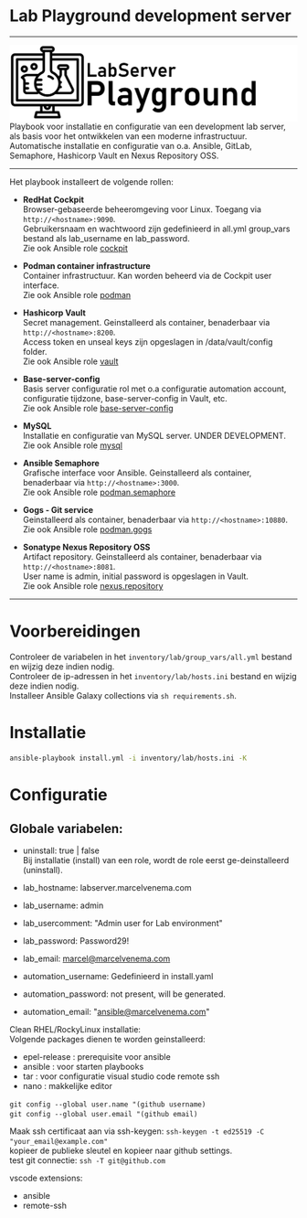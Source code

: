 # Lab Playground development server

***

<img src="media/logo_lab.png" align="left"/>
Playbook voor installatie en configuratie van een development lab server, als basis voor het ontwikkelen van een moderne infrastructuur. Automatische installatie en configuratie van o.a. Ansible, GitLab, Semaphore, Hashicorp Vault en Nexus Repository OSS.

***


Het playbook installeert de volgende rollen:

- **RedHat Cockpit**<br/>
  Browser-gebaseerde beheeromgeving voor Linux. Toegang via `http://<hostname>:9090`.<br/>
  Gebruikersnaam en wachtwoord zijn gedefinieerd in all.yml group_vars bestand als lab_username en lab_password.<br/>
  Zie ook Ansible role [cockpit](roles/cockpit/README.md)<br/>

- **Podman container infrastructure**<br/>
  Container infrastructuur. Kan worden beheerd via de Cockpit user interface.<br/>
  Zie ook Ansible role [podman](roles/podman/README.md)<br/>

- **Hashicorp Vault**<br/>
  Secret management. Geinstalleerd als container, benaderbaar via `http://<hostname>:8200`.<br/>
  Access token en unseal keys zijn opgeslagen in /data/vault/config folder.<br/>
  Zie ook Ansible role [vault](roles/vault/README.md)<br/>

- **Base-server-config**<br/>
  Basis server configuratie rol met o.a configuratie automation account, configuratie tijdzone, base-server-config in Vault, etc.<br/>
  Zie ook Ansible role [base-server-config](roles/base-server-config/README.md)<br/>

- **MySQL**<br/>
  Installatie en configuratie van MySQL server. UNDER DEVELOPMENT.<br/>
  Zie ook Ansible role [mysql](roles/mysql/README.md)<br/>

- **Ansible Semaphore**<br/>
  Grafische interface voor Ansible. Geinstalleerd als container, benaderbaar via `http://<hostname>:3000`.<br/>
  Zie ook Ansible role [podman.semaphore](roles/podman.semaphore/README.md)<br/>

- **Gogs - Git service**<br/>
  Geinstalleerd als container, benaderbaar via `http://<hostname>:10880`.<br/>
  Zie ook Ansible role [podman.gogs](roles/podman.gogs/README.md)<br/>

- **Sonatype Nexus Repository OSS**<br/>
  Artifact repository. Geinstalleerd als container, benaderbaar via `http://<hostname>:8081`.<br/>
  User name is admin, initial password is opgeslagen in Vault.<br/>
  Zie ook Ansible role [nexus.repository](roles/nexus.repository/README.md)<br/>


***

# Voorbereidingen

Controleer de variabelen in het `inventory/lab/group_vars/all.yml` bestand en wijzig deze indien nodig.<br/>
Controleer de ip-adressen in het `inventory/lab/hosts.ini` bestand en wijzig deze indien nodig.<br/> 
Installeer Ansible Galaxy collections via `sh requirements.sh`.<br/>

# Installatie

```bash
ansible-playbook install.yml -i inventory/lab/hosts.ini -K
```

# Configuratie


## Globale variabelen:

- uninstall: true | false<br/>
  Bij installatie (install) van een role, wordt de role eerst ge-deinstalleerd (uninstall).<br/>


- lab_hostname: labserver.marcelvenema.com<br/>
- lab_username: admin<br/>
- lab_usercomment: "Admin user for Lab environment"<br/>
- lab_password: Password29!<br/>
- lab_email: marcel@marcelvenema.com<br/>

- automation_username: Gedefinieerd in install.yaml<br/>
- automation_password: not present, will be generated.<br/>
- automation_email: "ansible@marcelvenema.com"<br/>

Clean RHEL/RockyLinux installatie:<br/>
Volgende packages dienen te worden geinstalleerd:<br/>
- epel-release : prerequisite voor ansible<br/>
- ansible : voor starten playbooks<br/>
- tar : voor configuratie visual studio code remote ssh<br/>
- nano : makkelijke editor<br/>

`git config --global user.name "(github username)`<br/>
`git config --global user.email "(github email)`<br/>

Maak ssh certificaat aan via ssh-keygen: `ssh-keygen -t ed25519 -C "your_email@example.com"`<br/>
kopieer de publieke sleutel en kopieer naar github settings.<br/>
test git connectie: `ssh -T git@github.com`<br/>

vscode extensions:<br/>
- ansible<br/>
- remote-ssh<br/>
